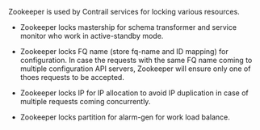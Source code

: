 Zookeeper is used by Contrail services for locking various resources.

* Zookeeper locks mastership for schema transformer and service monitor who work in active-standby mode.

* Zookeeper locks FQ name (store fq-name and ID mapping) for configuration. In case the requests with the same FQ name coming to multiple configuration API servers, Zookeeper will ensure only one of thoes requests to be accepted.

* Zookeeper locks IP for IP allocation to avoid IP duplication in case of multiple requests coming concurrently.

* Zookeeper locks partition for alarm-gen for work load balance.

